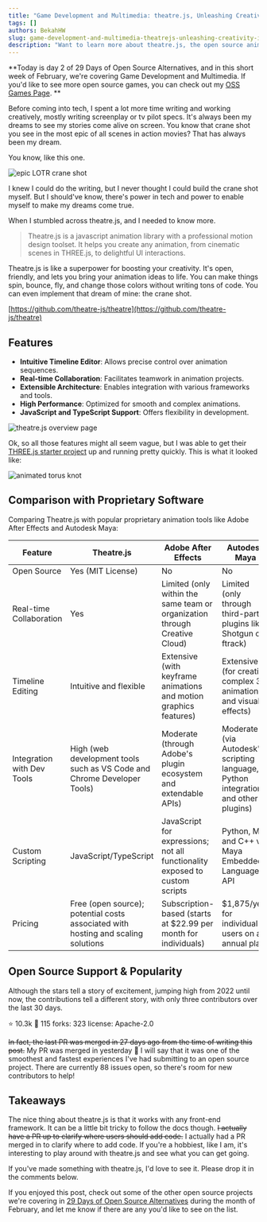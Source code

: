 ```yaml
---
title: "Game Development and Multimedia: theatre.js, Unleashing Creativity in Animation and Motion Design"
tags: []
authors: BekahHW
slug: game-development-and-multimedia-theatrejs-unleashing-creativity-in-animation-and-motion-design
description: "Want to learn more about theatre.js, the open source animation toolset? Check out this post."
---
```



**Today is day 2 of 29 Days of Open Source Alternatives, and in this short week of February, we're covering Game Development and Multimedia. If you'd like to see more open source games, you can check out my [OSS Games Page](https://oss.fyi/oss-games). **

Before coming into tech, I spent a lot more time writing and working creatively, mostly writing screenplay or tv pilot specs. It's always been my dreams to see my stories come alive on screen. You know that crane shot you see in the most epic of all scenes in action movies? That has always been my dream.

You know, like this one.

![epic LOTR crane shot](https://media.giphy.com/media/v1.Y2lkPTc5MGI3NjExaGI2a2pvOXkzbHM1Ymx3NGNmNmFlanU2dXprcWVyZG12ZnVvd3d5YyZlcD12MV9pbnRlcm5hbF9naWZfYnlfaWQmY3Q9Zw/a8BQ6RJjLoUPS/giphy.gif)

I knew I could do the writing, but I never thought I could build the crane shot myself. But I should've know, there's power in tech and power to enable myself to make my dreams come true.

When I stumbled across theatre.js, and I needed to know more. 

> Theatre.js is a javascript animation library with a professional motion design toolset. It helps you create any animation, from cinematic scenes in THREE.js, to delightful UI interactions.

Theatre.js is like a superpower for boosting your creativity. It's open, friendly, and lets you bring your animation ideas to life. You can make things spin, bounce, fly, and change those colors without writing tons of code. You can even implement that dream of mine: the crane shot. 

[https://github.com/theatre-js/theatre](https://github.com/theatre-js/theatre)


## Features

- **Intuitive Timeline Editor**: Allows precise control over animation sequences.
- **Real-time Collaboration**: Facilitates teamwork in animation projects.
- **Extensible Architecture**: Enables integration with various frameworks and tools.
- **High Performance**: Optimized for smooth and complex animations.
- **JavaScript and TypeScript Support**: Offers flexibility in development.


![theatre.js overview page](https://dev-to-uploads.s3.amazonaws.com/uploads/articles/jwukwce1nyjqn93ewsl6.png)

Ok, so all those features might all seem vague, but I was able to get their [THREE.js starter project](https://www.theatrejs.com/docs/latest/getting-started/with-three-js) up and running pretty quickly. This is what it looked like:

![animated torus knot](https://dev-to-uploads.s3.amazonaws.com/uploads/articles/bup6mxfshbcnd6zxm7o6.gif)

## Comparison with Proprietary Software

Comparing Theatre.js with popular proprietary animation tools like Adobe After Effects and Autodesk Maya:

| Feature                  | Theatre.js                                    | Adobe After Effects                                                                                                 | Autodesk Maya                                                                                                        |
|--------------------------|-----------------------------------------------|---------------------------------------------------------------------------------------------------------------------|---------------------------------------------------------------------------------------------------------------------|
| Open Source              | Yes (MIT License)                             | No                                                                                                                  | No                                                                                                                  |
| Real-time Collaboration  | Yes                                           | Limited (only within the same team or organization through Creative Cloud)                                           | Limited (only through third-party plugins like Shotgun or ftrack)                                                    |
| Timeline Editing         | Intuitive and flexible                        | Extensive (with keyframe animations and motion graphics features)                                                    | Extensive (for creating complex 3D animations and visual effects)                                                    |
| Integration with Dev Tools | High (web development tools such as VS Code and Chrome Developer Tools) | Moderate (through Adobe's plugin ecosystem and extendable APIs)                                                      | Moderate (via Autodesk's scripting language, Python integration, and other plugins)                                  |
| Custom Scripting         | JavaScript/TypeScript                        | JavaScript for expressions; not all functionality exposed to custom scripts                                          | Python, Mel, and C++ via Maya Embedded Language API                                                                  |
| Pricing                  | Free (open source); potential costs associated with hosting and scaling solutions | Subscription-based (starts at $22.99 per month for individuals)| $1,875/year for individual users on an annual plan |

## Open Source Support & Popularity

Although the stars tell a story of excitement, jumping high from 2022 until now, the contributions tell a different story, with only three contributors over the last 30 days. 

⭐ 10.3k
👀 115
forks: 323
license: Apache-2.0

~~In fact, the last PR was merged in 27 days ago from the time of writing this post.~~ My PR was merged in yesterday :tada: I will say that it was one of the smoothest and fastest experiences I've had submitting to an open source project. There are currently 88 issues open, so there's room for new contributors to help!

## Takeaways

The nice thing about theatre.js is that it works with any front-end framework. It can be a little bit tricky to follow the docs though. ~~I actually have a PR up to clarify where users should add code.~~ I actually had a PR merged in to clarify where to add code. If you're a hobbiest, like I am, it's interesting to play around with theatre.js and see what you can get going.

If you've made something with theatre.js, I'd love to see it. Please drop it in the comments below.

If you enjoyed this post, check out some of the other open source projects we're covering in [29 Days of Open Source Alternatives](https://oss.fyi/oss-alts) during the month of February, and let me know if there are any you'd like to see on the list.